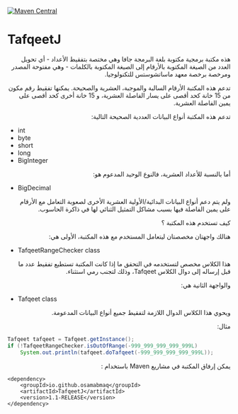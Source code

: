 [![Maven Central](https://maven-badges.herokuapp.com/maven-central/io.github.osamabmaq/TafqeetJ/badge.svg)](https://maven-badges.herokuapp.com/maven-central/io.github.osamabmaq/TafqeetJ)


# TafqeetJ

<p dir='rtl' align='right'>
هذه مكتبة برمجية مكتوبة بلغة البرمجة جافا وهي مختصة بتفقيط الأعداد - أي تحويل العدد من الصيغة المكتوبة بالأرقام إلى الصيغة المكتوبة بالكلمات - وهي مفتوحة المصدر ومرخصة برخصة معهد ماساتشوستس للتكنولوجيا.
</p>

<p dir='rtl' align='right'>
تدعم هذه المكتبة الأرقام السالبة والموجبة، العشرية والصحيحة. يمكنها تفقيط رقم مكون من 15 خانة كحد أقصى على يسار الفاصلة العشرية، و 15 خانة أخرى كحد أقصى على يمين الفاصلة العشرية.
</p>

<p dir='rtl' align='right'>
تدعم هذه المكتبة أنواع البيانات العددية الصحيحة التالية:
</p>

- int
- byte
- short
- long
- BigInteger

<p dir='rtl' align='right'>
أما بالنسبة للأعداد العشرية، فالنوع الوحيد المدعوم هو:
</p>

- BigDecimal

<p dir='rtl' align='right'>
ولم يتم دعم أنواع البيانات البدائية/الأولية العشرية الأخرى لصعوبة التعامل مع الأرقام على يمين الفاصلة فيها بسبب مشاكل التمثيل الثنائي لها في ذاكرة الحاسوب.
</p>

<p dir='rtl' align='right'>
كيف تستخدم هذه المكتبة ؟
</p>

<p dir='rtl' align='right'>
هنالك واجهتان مخصصتان ليتعامل المستخدم مع هذه المكتبة، الأولى هي:
</p>

- TafqeetRangeChecker class

<p dir='rtl' align='right'>
هذا الكلاس مخصص لتستخدمه في التحقق ما إذا كانت المكتبة تستطيع تفقيط عدد ما قبل إرساله إلى دوال الكلاس Tafqeet، وذلك لتجنب رمي استثناء.
</p>

<p dir='rtl' align='right'>
والواجهة الثانية هي:
</p>

- Tafqeet class

<p dir='rtl' align='right'>
ويحوي هذا الكلاس الدوال اللازمة لتفقيط جميع أنواع البيانات المدعومة.
</p>

<p dir='rtl' align='right'>
مثال:
</p>

```java
Tafqeet tafqeet = Tafqeet.getInstance();
if (!TafqeetRangeChecker.isOutOfRange(-999_999_999_999_999L)
    System.out.println(tafqeet.doTafqeet(-999_999_999_999_999L));
```

<p dir='rtl' align='right'>
يمكن إرفاق المكتبة في مشاريع Maven باستخدام :
</p>

```x
<dependency>
    <groupId>io.github.osamabmaq</groupId>
    <artifactId>TafqeetJ</artifactId>
    <version>1.1-RELEASE</version>
</dependency>
```
